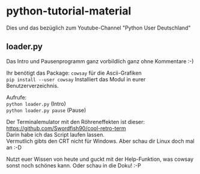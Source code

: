 # python-tutorial-material
Dies und das bezüglich zum Youtube-Channel "Python User Deutschland"

## loader.py
Das Intro und Pausenprogramm ganz vorbildlich ganz ohne Kommentare :-)

Ihr benötigt das Package: `cowsay` für die Ascii-Grafiken  
`pip install --user cowsay` Installiert das Modul in eurer Benutzerverzeichnis.

Aufrufe:  
`python loader.py` (Intro)  
`python loader.py pause` (Pause)  

Der Terminalemulator mit den Röhreneffekten ist dieser:  
https://github.com/Swordfish90/cool-retro-term  
Darin habe ich das Script laufen lassen.  
Vermutlich gibts den CRT nicht für Windows. Aber schau dir Linux doch mal an :-D

Nutzt euer Wissen von heute und guckt mit der Help-Funktion, was cowsay sonst noch schönes kann. Oder schau in die Doku! :-P
